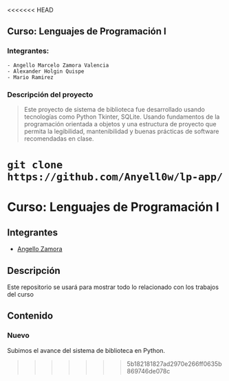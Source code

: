 <<<<<<< HEAD
## Curso: Lenguajes de Programación I
### Integrantes:
	- Angello Marcelo Zamora Valencia
	- Alexander Holgin Quispe
	- Mario Ramirez

### Descripción del proyecto
> Este proyecto de sistema de biblioteca fue desarrollado usando tecnologías como Python Tkinter, SQLite. Usando fundamentos de la programación orientada a objetos y una estructura de proyecto que permita la legibilidad, mantenibilidad y buenas prácticas de software recomendadas en clase.



`git clone https://github.com/Anyell0w/lp-app/`
=======
# Curso: Lenguajes de Programación I
## Integrantes
- [Angello Zamora]( https://github.com/Anyell0w)

## Descripción
Este repositorio se usará para mostrar todo lo relacionado con los trabajos del curso
## Contenido

### Nuevo
Subimos el avance del sistema de biblioteca en Python.
>>>>>>> 5b182181827ad2970e266ff0635b869746de078c

